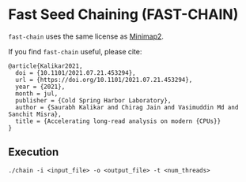 # Fast Seed Chaining (FAST-CHAIN)

`fast-chain` uses the same license as [Minimap2](https://github.com/lh3/minimap2/tree/fast-contrib).

If you find `fast-chain` useful, please cite:

```
@article{Kalikar2021,
  doi = {10.1101/2021.07.21.453294},
  url = {https://doi.org/10.1101/2021.07.21.453294},
  year = {2021},
  month = jul,
  publisher = {Cold Spring Harbor Laboratory},
  author = {Saurabh Kalikar and Chirag Jain and Vasimuddin Md and Sanchit Misra},
  title = {Accelerating long-read analysis on modern {CPUs}}
}
```

## Execution

```
./chain -i <input_file> -o <output_file> -t <num_threads>
```

